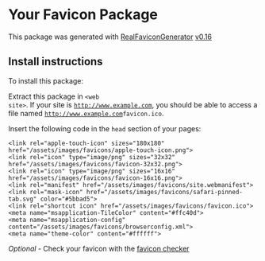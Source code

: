 # Your Favicon Package

This package was generated with [RealFaviconGenerator](https://realfavicongenerator.net/) [v0.16](https://realfavicongenerator.net/change_log#v0.16)

## Install instructions

To install this package:

Extract this package in <code>&lt;web site&gt;<?php echo /assets/images/favicons/ ?></code>. If your site is <code>http://www.example.com</code>, you should be able to access a file named <code>http://www.example.com<?php echo /assets/images/favicons/ ?>favicon.ico</code>.

Insert the following code in the `head` section of your pages:

    <link rel="apple-touch-icon" sizes="180x180" href="/assets/images/favicons/apple-touch-icon.png">
    <link rel="icon" type="image/png" sizes="32x32" href="/assets/images/favicons/favicon-32x32.png">
    <link rel="icon" type="image/png" sizes="16x16" href="/assets/images/favicons/favicon-16x16.png">
    <link rel="manifest" href="/assets/images/favicons/site.webmanifest">
    <link rel="mask-icon" href="/assets/images/favicons/safari-pinned-tab.svg" color="#5bbad5">
    <link rel="shortcut icon" href="/assets/images/favicons/favicon.ico">
    <meta name="msapplication-TileColor" content="#ffc40d">
    <meta name="msapplication-config" content="/assets/images/favicons/browserconfig.xml">
    <meta name="theme-color" content="#ffffff">

*Optional* - Check your favicon with the [favicon checker](https://realfavicongenerator.net/favicon_checker)